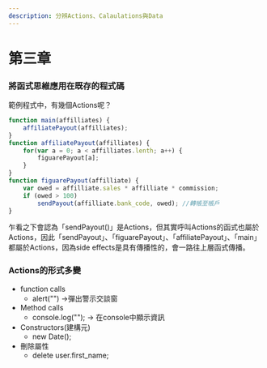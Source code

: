 ```yaml
---
description: 分辨Actions、Calaulations與Data
---
```


# 第三章

### 將函式思維應用在既存的程式碼

範例程式中，有幾個Actions呢？

```javascript
function main(affilliates) {
    affiliatePayout(affilliates);
}
function affiliatePayout(affilliates) {
    for(var a = 0; a < affilliates.lenth; a++) {
        figuarePayout[a];
    }
}
function figuarePayout(affilliate) {
    var owed = affilliate.sales * affilliate * commission;
    if (owed > 100)
        sendPayout(affilliate.bank_code, owed); //轉帳至帳戶
}
```

乍看之下會認為「sendPayout()」是Actions，但其實呼叫Actions的函式也屬於Actions，因此「sendPayout」、「figuarePayout」、「affiliatePayout」、「main」都屬於Actions，因為side effects是具有傳播性的，會一路往上層函式傳播。

### Actions的形式多變

* function calls
  * alert("") ->彈出警示交談窗
* Method calls
  * console.log(""); -> 在console中顯示資訊
* Constructors(建構元)
  * new Date();
* 刪除屬性
  * delete user.first\_name;
